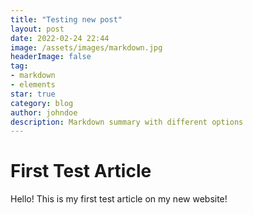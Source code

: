 ```yaml
---
title: "Testing new post"
layout: post
date: 2022-02-24 22:44
image: /assets/images/markdown.jpg
headerImage: false
tag:
- markdown
- elements
star: true
category: blog
author: johndoe
description: Markdown summary with different options
---
```


# First Test Article

Hello! This is my first test article on my new website!